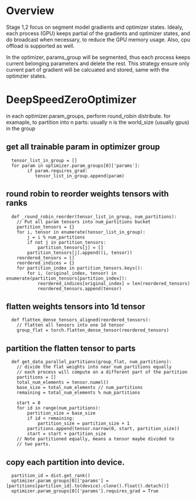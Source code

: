 # Overview
Stage 1,2 focus on segment model gradients and optimizer states. Idealy, each process (GPU) keeps partial of the
gradients and optimizer states, and do broadcast when necessary, to reduce the GPU memory usage.
Also, cpu offload is supported as well.

In the optimizer, params_group will be segmented, thus each process keeps current belonging parameters and delete the
rest. This strategy ensure only current part of gradient will be calcuated and stored, same with the optimzier states.

# DeepSpeedZeroOptimizer
in each optimizer.param_groups, perform round_robin distribute. for examaple, to partition into n parts:
usually n is the world_size (usually gpus) in the group

## get all trainable param in optimizer group
      tensor_list_in_group = []
      for param in optimizer.param_groups[0]['params']:
            if param.requires_grad:
               tensor_list_in_group.append(param)

## round robin to reorder weights tensors with ranks
      def _round_robin_reorder(tensor_list_in_group, num_partitions): 
        // Put all param tensors into num_partitions bucket
        partition_tensors = {}
        for i, tensor in enumerate(tensor_list_in_group):
            j = i % num_partitions
            if not j in partition_tensors:
                partition_tensors[j] = []
            partition_tensors[j].append((i, tensor))
        reordered_tensors = []
        reordered_indices = {}
        for partition_index in partition_tensors.keys():
            for i, (original_index, tensor) in enumerate(partition_tensors[partition_index]):
                reordered_indices[original_index] = len(reordered_tensors)
                reordered_tensors.append(tensor)

## flatten weights tensors into 1d tensor
      def flatten_dense_tensors_aligned(reordered_tensors):
        // flatten all tensors into one 1d tensor 
        group_flat = torch.flatten_dense_tensor(reordered_tensors)

## partition the flatten tensor to parts
      def get_data_parallel_partitions(group_flat, num_partitions):
        // divide the flat weights into near num_partitions equally
        // each process will compute on a different part of the partition 
        partitions = []
        total_num_elements = tensor.numel()
        base_size = total_num_elements // num_partitions
        remaining = total_num_elements % num_partitions

        start = 0
        for id in range(num_partitions):
            partition_size = base_size
            if id < remaining:
                partition_size = partition_size + 1
            partitions.append(tensor.narrow(0, start, partition_size))
            start = start + partition_size
        // Note partitioned equally, means a tensor maybe divided to
        // two parts. 

## copy each partition into device.
      partition_id = dist.get_rank()
      optimizer.param_groups[0]['params'] = [partitions[partition_id].to(device).clone().float().detach()]
      optimizer.param_groups[0]['params'].requires_grad = True
